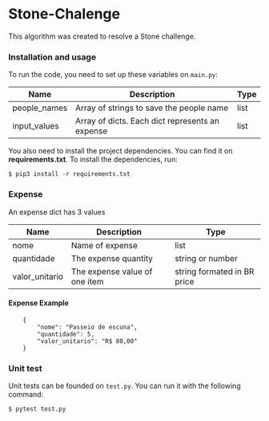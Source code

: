 # Stone-Chalenge

This algorithm was created to resolve a Stone challenge.

### Installation and usage
To run the code, you need to set up these variables on `main.py`:

| Name | Description                              | Type |
|---|------------------------------------------|------|
| people_names | Array of strings to save the people name | list |
| input_values | Array of dicts. Each dict represents an expense| list |

You also need to install the project dependencies. You can find it on <b>requirements.txt</b>.
To install the dependencies, run:
```
$ pip3 install -r requirements.txt
```

### Expense
An expense dict has 3 values

| Name | Description                   | Type                        |
|---|-------------------------------|-----------------------------|
| nome | Name of expense               | list                        |
| quantidade | The expense quantity          | string or number            |
| valor_unitario | The expense value of one item | string formated in BR price |

#### Expense Example
```
    {
        "nome": "Passeio de escuna",
        "quantidade": 5,
        "valor_unitario": "R$ 80,00"
    }
```

### Unit test

Unit tests can be founded on `test.py`. You can run it with the following command:
```
$ pytest test.py
```
